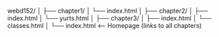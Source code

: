 webd152/
│
├── chapter1/
│ └── index.html
│
├── chapter2/
│ ├── index.html
│ └── yurts.html
│
├── chapter3/
│ ├── index.html
│ └── classes.html
│
└── index.html <-- Homepage (links to all chapters)
